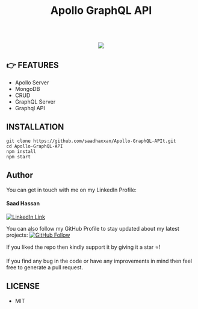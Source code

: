 <div align="center">
	<h1>Apollo GraphQL API<br><br><br>
	<img src="https://i.morioh.com/200916/0500f4a0.webp">
	</h1>
</div>

## 👉 FEATURES
- Apollo Server
- MongoDB 
- CRUD
- GraphQL Server
- Graphql API

##  INSTALLATION

```
git clone https://github.com/saadhaxxan/Apollo-GraphQL-APIt.git
cd Apollo-GraphQL-API
npm install
npm start
```


## Author
You can get in touch with me on my LinkedIn Profile:

#### Saad Hassan
[![LinkedIn Link](https://img.shields.io/badge/Connect-saadhaxxan-blue.svg?logo=linkedin&longCache=true&style=social&label=Connect
)](https://www.linkedin.com/in/saadhaxxan)

You can also follow my GitHub Profile to stay updated about my latest projects: [![GitHub Follow](https://img.shields.io/badge/Connect-saadhaxxan-blue.svg?logo=Github&longCache=true&style=social&label=Follow)](https://github.com/saadhaxxan)

If you liked the repo then kindly support it by giving it a star ⭐!

If you find any bug in the code or have any improvements in mind then feel free to generate a pull request.

## LICENSE
- MIT

